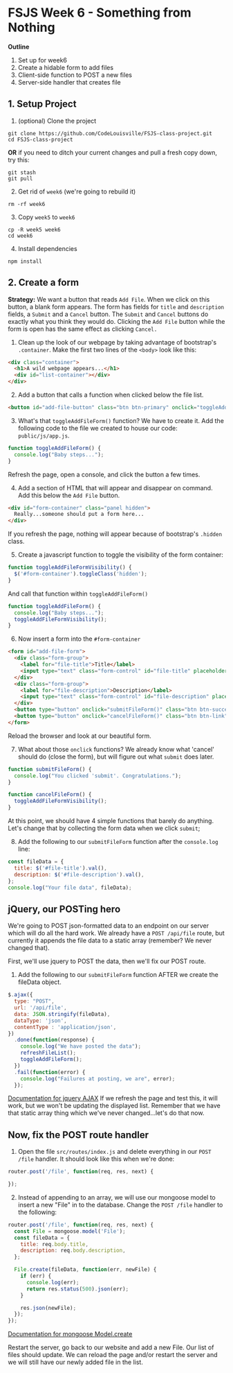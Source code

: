 # FSJS Week 6 - Something from Nothing

**Outline**

1. Set up for week6
2. Create a hidable form to add files
4. Client-side function to POST a new files
5. Server-side handler that creates file


## 1. Setup Project
1. (optional) Clone the project
```
git clone https://github.com/CodeLouisville/FSJS-class-project.git
cd FSJS-class-project
```

  **OR** if you need to ditch your current changes and pull a fresh copy down, try this:
  ```
  git stash
  git pull
  ```

2. Get rid of `week6` (we're going to rebuild it)
```
rm -rf week6
```

3. Copy `week5` to `week6`
```
cp -R week5 week6
cd week6
```

4. Install dependencies
```
npm install
```

## 2. Create a form

**Strategy:** We want a button that reads `Add File`.  When we click on this button, a blank form appears.  The form has fields for `title` and `description` fields, a `Submit` and a `Cancel` button.  The `Submit` and `Cancel` buttons do exactly what you think they would do.  Clicking the `Add File` button while the form is open has the same effect as clicking `Cancel.`

1. Clean up the look of our webpage by taking advantage of bootstrap's `.container`.  Make the first two lines of the `<body>` look like this:
  ```html
  <div class="container">
    <h1>A wild webpage appears...</h1>
    <div id="list-container"></div>
  </div>
  ```

2. Add a button that calls a function when clicked below the file list.
  ```html
  <button id="add-file-button" class="btn btn-primary" onclick="toggleAddFileForm()">Add File</button>
  ```

3.  What's that `toggleAddFileForm()` function? We have to create it.  Add the following code to the file we created to house our code: `public/js/app.js`.
  ```javascript
  function toggleAddFileForm() {
    console.log("Baby steps...");
  }
  ```
  Refresh the page, open a console, and click the button a few times.

4. Add a section of HTML that will appear and disappear on command.  Add this below the `Add File` button.
  ```html
  <div id="form-container" class="panel hidden">
    Really...someone should put a form here...
  </div>
  ```
  If you refresh the page, nothing will appear because of bootstrap's `.hidden` class.

5. Create a javascript function to toggle the visibility of the form container:
  ```javascript
  function toggleAddFileFormVisibility() {
    $('#form-container').toggleClass('hidden');
  }
  ```

  And call that function within `toggleAddFileForm()`
  ```javascript
  function toggleAddFileForm() {
    console.log("Baby steps...");
    toggleAddFileFormVisibility();
  }
  ```

6. Now insert a form into the `#form-container`
  ```html
  <form id="add-file-form">
    <div class="form-group">
      <label for="file-title">Title</label>
      <input type="text" class="form-control" id="file-title" placeholder="Title">
    </div>
    <div class="form-group">
      <label for="file-description">Description</label>
      <input type="text" class="form-control" id="file-description" placeholder="Description">
    </div>
    <button type="button" onclick="submitFileForm()" class="btn btn-success">Submit</button>
    <button type="button" onclick="cancelFileForm()" class="btn btn-link">cancel</button>
  </form>
  ```
  Reload the browser and look at our beautiful form.  

7. What about those `onclick` functions?  We already know what 'cancel' should do (close the form), but will figure out what `submit` does later.
  ```javascript
  function submitFileForm() {
    console.log("You clicked 'submit'. Congratulations.");
  }

  function cancelFileForm() {
    toggleAddFileFormVisibility();
  }
  ```

  At this point, we should have 4 simple functions that barely do anything. Let's change that by collecting the form data when we click `submit`;

8. Add the following to our `submitFileForm` function after the `console.log` line:
  ```javascript
  const fileData = {
    title: $('#file-title').val(),
    description: $('#file-description').val(),
  };
  console.log("Your file data", fileData);
  ```

## jQuery, our POSTing hero

We're going to POST json-formatted data to an endpoint on our server which will do all the hard work.  We already have a `POST /api/file` route, but currently it appends the file data to a static array (remember?  We never changed that).

First, we'll use jquery to POST the data, then we'll fix our POST route.

1. Add the following to our `submitFileForm` function AFTER we create the fileData object.
  ```javascript
  $.ajax({
    type: "POST",
    url: '/api/file',
    data: JSON.stringify(fileData),
    dataType: 'json',
    contentType : 'application/json',
  })
    .done(function(response) {
      console.log("We have posted the data");
      refreshFileList();
      toggleAddFileForm();
    })
    .fail(function(error) {
      console.log("Failures at posting, we are", error);
    });
  ```
  [Documentation for jquery AJAX](https://api.jquery.com/jquery.ajax/)
  If we refresh the page and test this, it will work, but we won't be updating the displayed list. Remember that we have that static array thing which we've never changed...let's do that now.


## Now, fix the POST route handler

1. Open the file `src/routes/index.js` and delete everything in our `POST /file` handler.  It should look like this when we're done:
  ```javascript
  router.post('/file', function(req, res, next) {

  });
  ```

2. Instead of appending to an array, we will use our mongoose model to insert a new "File" in to the database.  Change the `POST /file` handler to the following:
  ```javascript
  router.post('/file', function(req, res, next) {
    const File = mongoose.model('File');
    const fileData = {
      title: req.body.title,
      description: req.body.description,
    };

    File.create(fileData, function(err, newFile) {
      if (err) {
        console.log(err);
        return res.status(500).json(err);
      }

      res.json(newFile);
    });
  });
  ```
  [Documentation for mongoose Model.create](http://mongoosejs.com/docs/api.html#model_Model.create)

  Restart the server, go back to our website and add a new File.  Our list of files should update.  We can reload the page and/or restart the server and we will still have our newly added file in the list.
